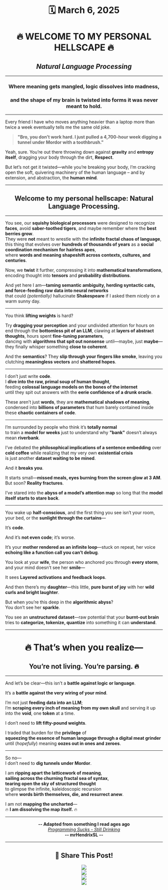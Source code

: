 <div align="center">

# 🗓 **March 6, 2025**  
# 🔥 **WELCOME TO MY PERSONAL HELLSCAPE** 🔥  
## *Natural Language Processing*  

---

### Where meaning gets **mangled**, logic dissolves into **madness**,  
### and the shape of my brain is twisted into forms it was never meant to hold.

</div>

---

Every friend I have who moves anything heavier than a laptop more than twice a week eventually tells me the same old joke.  

> **"Bro, you don’t work hard. I just pulled a 4,700-hour week digging a tunnel under Mordor with a toothbrush."**  

Yeah, sure. You’re out there throwing down against **gravity** and **entropy itself**, dragging your body through the dirt, **Respect**.  

But let’s not get it twisted—while you’re breaking your body, I’m cracking open the soft, quivering machinery of the human language – and by extension, and abstraction, the **human mind**.  

---

<div align="center">

## **Welcome to my personal hellscape: Natural Language Processing.**  

</div>

---

You see, our **squishy biological processors** were designed to recognize **faces**, avoid **saber-toothed tigers**, and maybe remember where the **best berries grow**.  
They were **not** meant to wrestle with the **infinite fractal chaos of language**, this thing that evolves over **hundreds of thousands of years** as a **social coordination mechanism for hairless apes**,  
where **words and meaning shapeshift across contexts, cultures, and centuries**.  

Now, we **twist** it further, compressing it into **mathematical transformations**, encoding thought into **tensors** and **probability distributions**.  

And yet here I am—**taming semantic ambiguity, herding syntactic cats, and force-feeding raw data into neural networks**  
that could *(potentially)* hallucinate **Shakespeare** if I asked them nicely on a warm sunny day.  

---

You think **lifting weights** is hard?  

Try **dragging your perception** and your undivided attention for hours on end through the **bottomless pit of an LLM**, clawing at **layers of abstract thoughts**, hours spent **fine-tuning parameters**,  
dancing with **algorithms that spit out nonsense** until—maybe, just **maybe**—they finally whisper something **close to coherent**.  

And the **semantics**? They **slip through your fingers like smoke**, leaving you clutching **meaningless vectors** and **shattered hopes**.  

---

I don’t just write **code**.  
I **dive into the raw, primal soup of human thought**,  
feeding **colossal language models on the bones of the internet**  
until they spit out answers with the **eerie confidence of a drunk oracle**.  

These aren’t just **words**, they are **mathematical shadows of meaning**,  
condensed into **billions of parameters** that hum barely contained inside these **chaotic containers of code**.  

---

I’m surrounded by people who think it’s **totally normal**  
to train a **model for weeks** just to understand why **"bank"** doesn’t always mean **riverbank**.  

I’ve debated the **philosophical implications of a sentence embedding** over **cold coffee** while realizing that my very own **existential crisis**  
is just another **dataset waiting to be mined**.  

And it **breaks you**.  

It starts small—**missed meals, eyes burning from the screen glow at 3 AM**.  
But soon? **Reality fractures**.  

I’ve stared into the **abyss of a model’s attention map** so long that the **model itself starts to stare back**.  

---

You wake up **half-conscious**, and the first thing you see isn’t your room, your bed, or the **sunlight through the curtains**—  

It’s **code**.  

And it’s **not even code**; it’s worse.  

It’s your **mother rendered as an infinite loop**—stuck on repeat, her voice **echoing like a function call you can’t debug**.  

You look at your **wife**, the person who anchored you through **every storm**, and your mind doesn’t see her **smile**—  

It sees **Layered activations and feedback loops**.  

And then there’s my **daughter**—this little, **pure burst of joy** with her **wild curls and bright laughter**.  

But when you’re this deep in the **algorithmic abyss**?  
You don’t see her **sparkle**.  

You see an **unstructured dataset**—raw potential that your **burnt-out brain**  
tries to **categorize, tokenize, quantize** into something it can **understand**.  

---

<div align="center">

# 🔥 **That’s when you realize—**  
## **You’re not living. You’re parsing.** 🔥  

</div>

---

And let’s be clear—this isn’t a **battle against logic or language**.  

It’s a **battle against the very wiring of your mind**.  

I’m not just **feeding data into an LLM**;  
I’m **scraping every inch of meaning from my own skull** and serving it up into the **void**, one **token** at a time.  

I don’t need to **lift fifty-pound weights**.  

I traded that burden for the **privilege** of  
**squeezing the essence of human language through a digital meat grinder**  
until (*hopefully*) meaning **oozes out in ones and zeroes**.  

---

So no—  
I don’t need to **dig tunnels under Mordor**.  

I am **ripping apart the latticework of meaning**,  
**sailing across the churning fractal sea of syntax**,  
**tearing open the sky of structured thought**  
to glimpse the infinite, kaleidoscopic recursion  
where **words birth themselves, die, and resurrect anew**.  

  I am not **mapping the uncharted**—  
  🔥 **I am dissolving the map itself.** 🔥


---


<div align="center">

**-- Adapted from something I read ages ago**  
[*Programming Sucks - Still Drinking*](https://www.stilldrinking.org/programming-sucks)  
**-- mrHendrixSL --**  

---

## **📢 Share This Post!**  
<a href="https://www.facebook.com/sharer/sharer.php?u=https://mrhendrixsl.github.io/2025/03/06/Welcome-to-my-personal-hellscape-Natural-Language-Processing.html" target="_blank"><img src="https://img.shields.io/badge/Facebook-%231877F2?style=for-the-badge&logo=facebook&logoColor=white"></a>  
<a href="https://twitter.com/intent/tweet?text=Check%20this%20out!&url=https://mrhendrixsl.github.io/2025/03/06/Welcome-to-my-personal-hellscape-Natural-Language-Processing.html" target="_blank"><img src="https://img.shields.io/badge/Twitter-%231DA1F2?style=for-the-badge&logo=twitter&logoColor=white"></a>  
<a href="https://www.linkedin.com/sharing/share-offsite/?url=https://mrhendrixsl.github.io/2025/03/06/Welcome-to-my-personal-hellscape-Natural-Language-Processing.html" target="_blank"><img src="https://img.shields.io/badge/LinkedIn-%230A66C2?style=for-the-badge&logo=linkedin&logoColor=white"></a>  
<a href="https://reddit.com/submit?url=https://mrhendrixsl.github.io/2025/03/06/Welcome-to-my-personal-hellscape-Natural-Language-Processing.html&title=Check%20this%20out!" target="_blank"><img src="https://img.shields.io/badge/Reddit-%23FF4500?style=for-the-badge&logo=reddit&logoColor=white"></a>  

</div>

